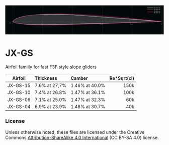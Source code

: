 
<!-- PROJECT LOGO -->
<br />
<p align="center">
  <a href="https://github.com/jxjo/Airfoils/JX-GS">
    <img src="images/JX-GS_family.png" alt="Logo"  >
  </a>
</p>

# JX-GS
Airfoil famiily for fast F3F style slope gliders

| Airfoil      | Thickness      | Camber         | Re*Sqrt(cl) |
| :---:        |     :---       |   :---         |  ---:       |
| JX-GS-15     | 7.6% at 27,7%  | 1.46% at 40.0% |  150k       |
| JX-GS-10     | 7.4% at 26.8%  | 1.47% at 36.1% |  100k       |
| JX-GS-06     | 7.1% at 25.0%  | 1.47% at 32.3% |   60k       |
| JX-GS-04     | 6.9% at 23.9%  | 1.48% at 30.7% |   40k       |

### License
Unless otherwise noted, these files are licensed under the Creative Commons [Attribution-ShareAlike 4.0 International](https://creativecommons.org/licenses/by-sa/4.0/) (CC BY-SA 4.0) license.



